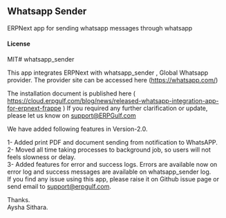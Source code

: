 ## Whatsapp Sender

ERPNext app for sending whatsapp messages through whatsapp

#### License

MIT# whatsapp_sender

This app integrates ERPNext with whatsapp_sender ,  Global   Whatsapp provider. The provider site can be accessed here (https://whatsapp.com/)

The installation document is published here ( https://cloud.erpgulf.com/blog/news/released-whatsapp-integration-app-for-erpnext-frappe ) If you required any further clarification or update, please let us know on support@ERPGulf.com

We have added following features in Version-2.0.

1- Added print PDF and document sending from notification to WhatsAPP.<br>
2- Moved all time taking processes to background job, so users will not feels slowness or delay.<br>
3- Added features for error and success logs. Errors are available now on error log and success messages are available on whatsapp_sender log.<br>
If you find any issue using this app, please raise it on Github issue page or send email to support@erpgulf.com.

Thanks.<br>
Aysha Sithara.